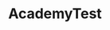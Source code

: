 ---
authors:
- Khanspers
- DeSl
description: Do not modify or delete. This pathway is part of the collection of content
  used by [https://wikipathways.github.io/academy/ WikiPathways Academy].
last-edited: 2018-12-23
organisms:
- Homo sapiens
redirect_from:
- /index.php/Pathway:WP3923
- /instance/WP3923
schema-jsonld:
- '@context': https://schema.org/
  '@id': https://wikipathways.github.io/pathways/WP3923.html
  '@type': Dataset
  creator:
    '@type': Organization
    name: WikiPathways
  description: Do not modify or delete. This pathway is part of the collection of
    content used by [https://wikipathways.github.io/academy/ WikiPathways Academy].
  keywords:
  - Metabolite
  - GeneProduct
  license: CC0
  name: AcademyTest
seo: CreativeWork
title: AcademyTest
wpid: WP3923
---